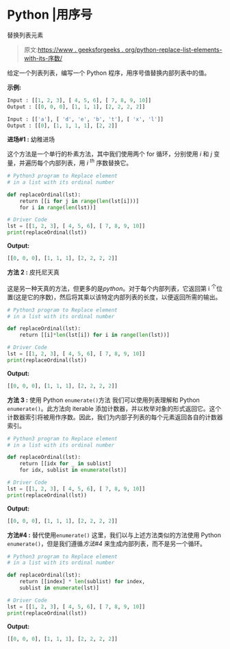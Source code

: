 # Python |用序号

替换列表元素

> 原文:[https://www . geeksforgeeks . org/python-replace-list-elements-with-its-序数/](https://www.geeksforgeeks.org/python-replace-list-elements-with-its-ordinal-number/)

给定一个列表列表，编写一个 Python 程序，用序号值替换内部列表中的值。

**示例:**

```py
Input : [[1, 2, 3], [ 4, 5, 6], [ 7, 8, 9, 10]]
Output : [[0, 0, 0], [1, 1, 1], [2, 2, 2, 2]]

Input : [['a'], [ 'd', 'e', 'b', 't'], [ 'x', 'l']]
Output : [[0], [1, 1, 1, 1], [2, 2]]

```

**进场#1 :** 幼稚进场

这个方法是一个单行的朴素方法，其中我们使用两个 for 循环，分别使用 *i* 和 *j* 变量，并遍历每个内部列表，用 *i <sup>th</sup>* 序数替换它。

```py
# Python3 program to Replace element
# in a list with its ordinal number 

def replaceOrdinal(lst):
    return [[i for j in range(len(lst[i]))] 
    for i in range(len(lst))]

# Driver Code
lst = [[1, 2, 3], [ 4, 5, 6], [ 7, 8, 9, 10]]
print(replaceOrdinal(lst))
```

**Output:**

```py
[[0, 0, 0], [1, 1, 1], [2, 2, 2, 2]]

```

**方法 2 :** 皮托尼天真

这是另一种天真的方法，但更多的是*python*。对于每个内部列表，它返回第 i <sup>个</sup>位置(这是它的序数)，然后将其乘以该特定内部列表的长度，以便返回所需的输出。

```py
# Python3 program to Replace element
# in a list with its ordinal number 

def replaceOrdinal(lst):
    return [[i]*len(lst[i]) for i in range(len(lst))]

# Driver Code
lst = [[1, 2, 3], [ 4, 5, 6], [ 7, 8, 9, 10]]
print(replaceOrdinal(lst))
```

**Output:**

```py
[[0, 0, 0], [1, 1, 1], [2, 2, 2, 2]]

```

**方法 3 :** 使用 Python `enumerate()`方法
我们可以使用列表理解和 Python `enumerate()`。此方法向 iterable 添加计数器，并以枚举对象的形式返回它。这个计数器索引将被用作序数。因此，我们为内部子列表的每个元素返回各自的计数器索引。

```py
# Python3 program to Replace element
# in a list with its ordinal number 

def replaceOrdinal(lst):
    return [[idx for _ in sublist] 
    for idx, sublist in enumerate(lst)]

# Driver Code
lst = [[1, 2, 3], [ 4, 5, 6], [ 7, 8, 9, 10]]
print(replaceOrdinal(lst))
```

**Output:**

```py
[[0, 0, 0], [1, 1, 1], [2, 2, 2, 2]]

```

**方法#4 :** 替代使用`enumerate()`
这里，我们以与上述方法类似的方法使用 Python `enumerate()`，但是我们遵循*方法#4* 来生成内部列表，而不是另一个循环。

```py
# Python3 program to Replace element
# in a list with its ordinal number 

def replaceOrdinal(lst):
    return [[index] * len(sublist) for index,
    sublist in enumerate(lst)]

# Driver Code
lst = [[1, 2, 3], [ 4, 5, 6], [ 7, 8, 9, 10]]
print(replaceOrdinal(lst))
```

**Output:**

```py
[[0, 0, 0], [1, 1, 1], [2, 2, 2, 2]]

```